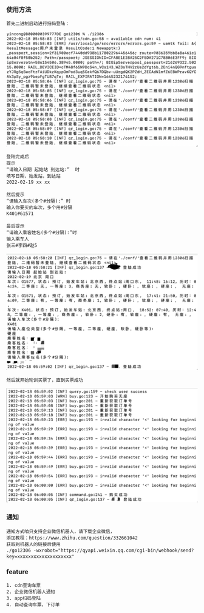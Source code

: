 ### 使用方法

```
首先二进制启动进行扫码登陆：
```
<img src="./img/step1.png" alt="logo" title="logo" />


```
登陆完成后
提示
“请输入日期 起始站 到达站:”  时
填写日期，始发站，到达站
2022-02-19 xx xx

然后提示
“请输入车次(多个#分隔):” 时
输入你要买的车次，多个用#分隔
K401#G1571

最后提示
“请输入乘客姓名(多个#分隔):”时
输入乘车人
张三#李四#赵5
```
<img src="./img/step2.png" alt="logo" title="logo" />

```
然后就开始轮训买票了，直到买票成功
```
<img src="./img/step3.png" alt="logo" title="logo" />

### 通知
```
通知方式咱只支持企业微信机器人，请下载企业微信，
添加教程：https://www.zhihu.com/question/332661042
获取到机器人的链接后使用
./go12306 -wxrobot="https://qyapi.weixin.qq.com/cgi-bin/webhook/send?key=xxxxxxxxxxxxxxxxxxxx"
```

### feature
```
1. cdn查询车票
2. 企业微信机器人通知
3. app扫码登陆
4. 自动查询车票，下订单
```
